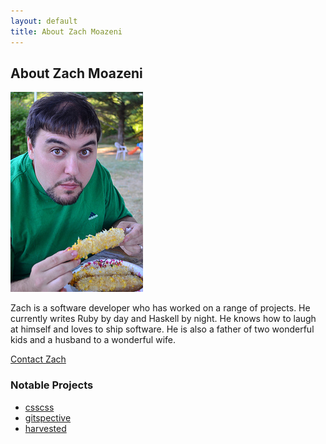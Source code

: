 ```yaml
---
layout: default
title: About Zach Moazeni
---
```


## About Zach Moazeni ##

<span id="profilepic">![](/uploads/me.jpg)</span>

Zach is a software developer who has worked on a range of projects. He
currently writes Ruby by day and Haskell by night. He knows how to laugh
at himself and loves to ship software. He is also a father of two
wonderful kids and a husband to a wonderful wife.

<a href="mailto:&#122;&#097;&#099;&#104;&#046;&#109;&#111;&#097;&#122;&#101;&#110;&#105;&#064;&#103;&#109;&#097;&#105;&#108;&#046;&#099;&#111;&#109;">Contact Zach</a>

### Notable Projects ###

* [csscss](http://zmoazeni.github.io/csscss/)
* [gitspective](http://zmoazeni.github.io/gitspective/)
* [harvested](http://zmoazeni.github.io/harvested/)
